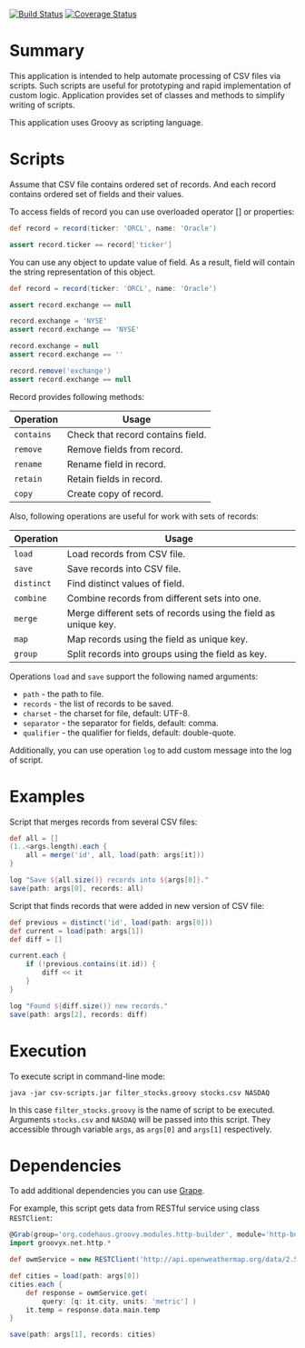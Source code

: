 [![Build Status](https://travis-ci.org/hrytsenko/csv-scripts.svg?branch=master)](https://travis-ci.org/hrytsenko/csv-scripts)
[![Coverage Status](https://coveralls.io/repos/hrytsenko/csv-scripts/badge.png?branch=master)](https://coveralls.io/r/hrytsenko/csv-scripts?branch=master)

# Summary

This application is intended to help automate processing of CSV files via scripts.
Such scripts are useful for prototyping and rapid implementation of custom logic.
Application provides set of classes and methods to simplify writing of scripts.

This application uses Groovy as scripting language.

# Scripts

Assume that CSV file contains ordered set of records.
And each record contains ordered set of fields and their values.

To access fields of record you can use overloaded operator [] or properties:

```groovy
def record = record(ticker: 'ORCL', name: 'Oracle')

assert record.ticker == record['ticker']
```

You can use any object to update value of field.
As a result, field will contain the string representation of this object.

```groovy
def record = record(ticker: 'ORCL', name: 'Oracle')

assert record.exchange == null

record.exchange = 'NYSE'
assert record.exchange == 'NYSE'

record.exchange = null
assert record.exchange == ''

record.remove('exchange')
assert record.exchange == null
```

Record provides following methods:

Operation   | Usage
------------|---------------------------------
`contains`  | Check that record contains field.
`remove`    | Remove fields from record.
`rename`    | Rename field in record.
`retain`    | Retain fields in record.
`copy`      | Create copy of record.

Also, following operations are useful for work with sets of records:

Operation   | Usage
------------|---------------------------------
`load`      | Load records from CSV file.
`save`      | Save records into CSV file.
`distinct`  | Find distinct values of field.
`combine`   | Combine records from different sets into one.
`merge`     | Merge different sets of records using the field as unique key.
`map`       | Map records using the field as unique key.
`group`     | Split records into groups using the field as key.

Operations `load` and `save` support the following named arguments:

* `path` - the path to file.
* `records` - the list of records to be saved.
* `charset` - the charset for file, default: UTF-8.
* `separator` - the separator for fields, default: comma.
* `qualifier` - the qualifier for fields, default: double-quote.

Additionally, you can use operation `log` to add custom message into the log of script.

# Examples

Script that merges records from several CSV files:

```groovy
def all = []
(1..<args.length).each {
    all = merge('id', all, load(path: args[it]))
}

log "Save ${all.size()} records into ${args[0]}."
save(path: args[0], records: all)
```

Script that finds records that were added in new version of CSV file:

```groovy
def previous = distinct('id', load(path: args[0]))
def current = load(path: args[1])
def diff = []

current.each {
    if (!previous.contains(it.id)) {
        diff << it
    }
}

log "Found ${diff.size()} new records."
save(path: args[2], records: diff)
```

# Execution

To execute script in command-line mode:

```
java -jar csv-scripts.jar filter_stocks.groovy stocks.csv NASDAQ
```

In this case `filter_stocks.groovy` is the name of script to be executed.
Arguments `stocks.csv` and `NASDAQ` will be passed into this script.
They accessible through variable `args`, as `args[0]` and `args[1]` respectively.

# Dependencies

To add additional dependencies you can use [Grape](http://groovy.codehaus.org/Grape).

For example, this script gets data from RESTful service using class `RESTClient`:

```groovy
@Grab(group='org.codehaus.groovy.modules.http-builder', module='http-builder', version='0.7.1')
import groovyx.net.http.*

def owmService = new RESTClient('http://api.openweathermap.org/data/2.5/weather')

def cities = load(path: args[0])
cities.each {
    def response = owmService.get(
        query: [q: it.city, units: 'metric'] )
    it.temp = response.data.main.temp
}

save(path: args[1], records: cities)
```
